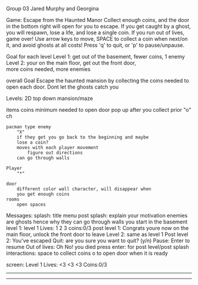 Group 03 Jared Murphy and Georgina

Game: Escape from the Haunted Manor
Collect enough coins, and the door in the bottom right will open for you to escape.
If you get caught by a ghost, you will respawn, lose a life, and lose a single coin.
If you run out of lives, game over!
Use arrow keys to move, SPACE to collect a coin when next/on it, and avoid ghosts at all costs!
Press 'q' to quit, or 'p' to pause/unpause.


Goal for each level
	Level 1: get out of the basement, fewer coins, 1 enemy
	Level 2: your on the main floor, get out the front door,  
		more coins needed, more enemies

overall Goal
	Escape the haunted mansion by collecting the coins needed to
	open each door.  Dont let the ghosts catch you

Levels: 2D top down mansion/maze

items
	coins
		minimum needed to open door
		pop up after you collect prior
		"o" ch

	pacman type enemy
		"X"
		if they get you go back to the beginning and maybe 
		lose a coin?
		moves with each player movement
			figure out directions
		can go through walls

	Player
		"*"

	door
		different color wall character, will disappear when
		you get enough coins
	rooms
		open spaces
		
Messages:
	splash:
		title
		menu
	post splash:
		explain your motivation
		enemies are ghosts hence why they can go through
		walls
		you start in the basement
	level 1:
		level 1		Lives: 1 2 3 	coins:0/3
	post level 1:
		Congrats youre now on the main floor, unlock the
		front door to leave
	Level 2:
		same as level 1
	Post level 2:
		You've escaped
	Quit:
		are you sure you want to quit? (y/n)
	Pause:
		Enter to resume
	Out of lives:
		Oh No! you died
	press enter:
		for post level/post splash	
	interactions:
		space to collect coins
		o to open door when it is ready


screen:
Level 1		Lives: <3 <3 <3		Coins:0/3
__________________________________________________

__________________________________________________